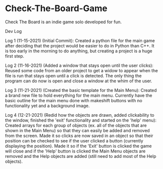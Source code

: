 
# Check-The-Board-Game
Check The Board is an indie game solo developed for fun. 

Dev Log

Log 1 (11-15-2021) (Initial Commit):
Created a python file for the main game after deciding that the project would be easier to do in Python than C++. It is too early in the morning to do anything, but creating a project is a huge first step.

Log 2 (11-16-2021) (Added a window that stays open until the user clicks):
Reused some code from an older project to get a widow to appear when the file is run that stays open until a click is detected. The only thing the program can do now is open and close a window at the whim of the user.

Log 3 (11-21-2021) (Created the basic template for the Main Menu):
Created a brand new file to hold everything for the main menu. Currently have the basic outline for the main menu done with makeshift buttons with no functionality yet and a background image.

Log 4 (12-21-2021) (Redid how the objects are drawn, added clickability to the window, finished the 'exit' functionality and started on the 'help' menu):
Created arrays for each group of objects (ex. all of the objects that are shown in the Main Menu) so that they can easily be added and removed from the screen. Made it so clicks are now saved in an object so that their position can be checked to see if the user clicked a button (currently displaying the position). Made it so if the 'Exit' button is clicked the game will close and if the 'Help' button is clicked the Main Menu objects are removed and the Help objects are added (still need to add most of the Help objects).